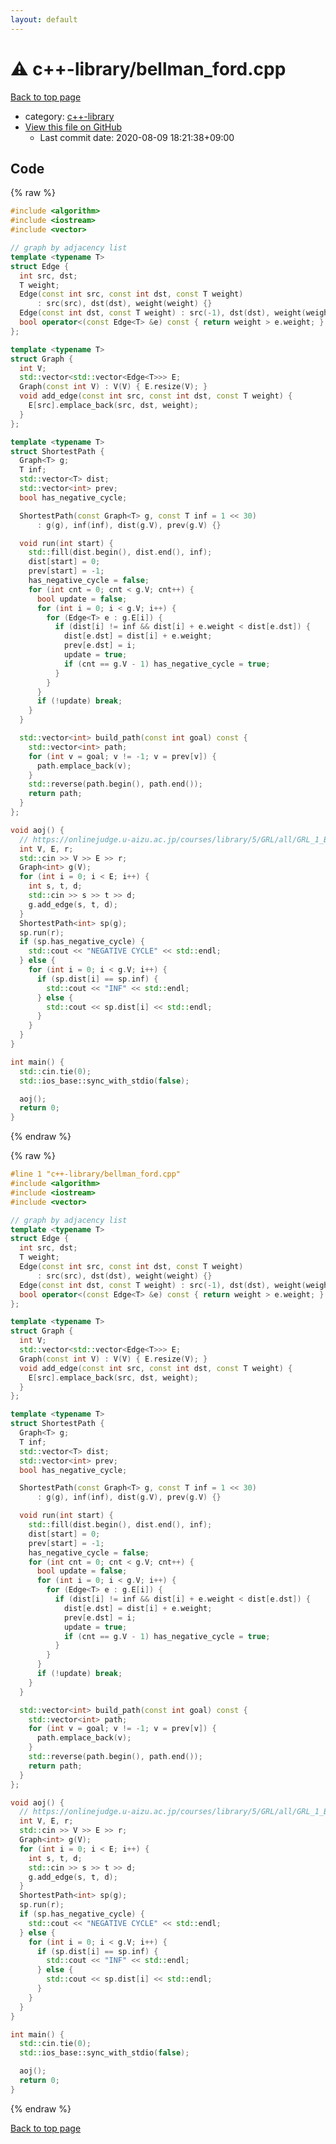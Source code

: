 ```yaml
---
layout: default
---
```


<!-- mathjax config similar to math.stackexchange -->
<script type="text/javascript" async
  src="https://cdnjs.cloudflare.com/ajax/libs/mathjax/2.7.5/MathJax.js?config=TeX-MML-AM_CHTML">
</script>
<script type="text/x-mathjax-config">
  MathJax.Hub.Config({
    TeX: { equationNumbers: { autoNumber: "AMS" }},
    tex2jax: {
      inlineMath: [ ['$','$'] ],
      processEscapes: true
    },
    "HTML-CSS": { matchFontHeight: false },
    displayAlign: "left",
    displayIndent: "2em"
  });
</script>

<script type="text/javascript" src="https://cdnjs.cloudflare.com/ajax/libs/jquery/3.4.1/jquery.min.js"></script>
<script src="https://cdn.jsdelivr.net/npm/jquery-balloon-js@1.1.2/jquery.balloon.min.js" integrity="sha256-ZEYs9VrgAeNuPvs15E39OsyOJaIkXEEt10fzxJ20+2I=" crossorigin="anonymous"></script>
<script type="text/javascript" src="../../assets/js/copy-button.js"></script>
<link rel="stylesheet" href="../../assets/css/copy-button.css" />


# :warning: c++-library/bellman_ford.cpp

<a href="../../index.html">Back to top page</a>

* category: <a href="../../index.html#97d0d85922e0aae2441e69f2870930aa">c++-library</a>
* <a href="{{ site.github.repository_url }}/blob/master/c++-library/bellman_ford.cpp">View this file on GitHub</a>
    - Last commit date: 2020-08-09 18:21:38+09:00




## Code

<a id="unbundled"></a>
{% raw %}
```cpp
#include <algorithm>
#include <iostream>
#include <vector>

// graph by adjacency list
template <typename T>
struct Edge {
  int src, dst;
  T weight;
  Edge(const int src, const int dst, const T weight)
      : src(src), dst(dst), weight(weight) {}
  Edge(const int dst, const T weight) : src(-1), dst(dst), weight(weight) {}
  bool operator<(const Edge<T> &e) const { return weight > e.weight; }
};

template <typename T>
struct Graph {
  int V;
  std::vector<std::vector<Edge<T>>> E;
  Graph(const int V) : V(V) { E.resize(V); }
  void add_edge(const int src, const int dst, const T weight) {
    E[src].emplace_back(src, dst, weight);
  }
};

template <typename T>
struct ShortestPath {
  Graph<T> g;
  T inf;
  std::vector<T> dist;
  std::vector<int> prev;
  bool has_negative_cycle;

  ShortestPath(const Graph<T> g, const T inf = 1 << 30)
      : g(g), inf(inf), dist(g.V), prev(g.V) {}

  void run(int start) {
    std::fill(dist.begin(), dist.end(), inf);
    dist[start] = 0;
    prev[start] = -1;
    has_negative_cycle = false;
    for (int cnt = 0; cnt < g.V; cnt++) {
      bool update = false;
      for (int i = 0; i < g.V; i++) {
        for (Edge<T> e : g.E[i]) {
          if (dist[i] != inf && dist[i] + e.weight < dist[e.dst]) {
            dist[e.dst] = dist[i] + e.weight;
            prev[e.dst] = i;
            update = true;
            if (cnt == g.V - 1) has_negative_cycle = true;
          }
        }
      }
      if (!update) break;
    }
  }

  std::vector<int> build_path(const int goal) const {
    std::vector<int> path;
    for (int v = goal; v != -1; v = prev[v]) {
      path.emplace_back(v);
    }
    std::reverse(path.begin(), path.end());
    return path;
  }
};

void aoj() {
  // https://onlinejudge.u-aizu.ac.jp/courses/library/5/GRL/all/GRL_1_B
  int V, E, r;
  std::cin >> V >> E >> r;
  Graph<int> g(V);
  for (int i = 0; i < E; i++) {
    int s, t, d;
    std::cin >> s >> t >> d;
    g.add_edge(s, t, d);
  }
  ShortestPath<int> sp(g);
  sp.run(r);
  if (sp.has_negative_cycle) {
    std::cout << "NEGATIVE CYCLE" << std::endl;
  } else {
    for (int i = 0; i < g.V; i++) {
      if (sp.dist[i] == sp.inf) {
        std::cout << "INF" << std::endl;
      } else {
        std::cout << sp.dist[i] << std::endl;
      }
    }
  }
}

int main() {
  std::cin.tie(0);
  std::ios_base::sync_with_stdio(false);

  aoj();
  return 0;
}

```
{% endraw %}

<a id="bundled"></a>
{% raw %}
```cpp
#line 1 "c++-library/bellman_ford.cpp"
#include <algorithm>
#include <iostream>
#include <vector>

// graph by adjacency list
template <typename T>
struct Edge {
  int src, dst;
  T weight;
  Edge(const int src, const int dst, const T weight)
      : src(src), dst(dst), weight(weight) {}
  Edge(const int dst, const T weight) : src(-1), dst(dst), weight(weight) {}
  bool operator<(const Edge<T> &e) const { return weight > e.weight; }
};

template <typename T>
struct Graph {
  int V;
  std::vector<std::vector<Edge<T>>> E;
  Graph(const int V) : V(V) { E.resize(V); }
  void add_edge(const int src, const int dst, const T weight) {
    E[src].emplace_back(src, dst, weight);
  }
};

template <typename T>
struct ShortestPath {
  Graph<T> g;
  T inf;
  std::vector<T> dist;
  std::vector<int> prev;
  bool has_negative_cycle;

  ShortestPath(const Graph<T> g, const T inf = 1 << 30)
      : g(g), inf(inf), dist(g.V), prev(g.V) {}

  void run(int start) {
    std::fill(dist.begin(), dist.end(), inf);
    dist[start] = 0;
    prev[start] = -1;
    has_negative_cycle = false;
    for (int cnt = 0; cnt < g.V; cnt++) {
      bool update = false;
      for (int i = 0; i < g.V; i++) {
        for (Edge<T> e : g.E[i]) {
          if (dist[i] != inf && dist[i] + e.weight < dist[e.dst]) {
            dist[e.dst] = dist[i] + e.weight;
            prev[e.dst] = i;
            update = true;
            if (cnt == g.V - 1) has_negative_cycle = true;
          }
        }
      }
      if (!update) break;
    }
  }

  std::vector<int> build_path(const int goal) const {
    std::vector<int> path;
    for (int v = goal; v != -1; v = prev[v]) {
      path.emplace_back(v);
    }
    std::reverse(path.begin(), path.end());
    return path;
  }
};

void aoj() {
  // https://onlinejudge.u-aizu.ac.jp/courses/library/5/GRL/all/GRL_1_B
  int V, E, r;
  std::cin >> V >> E >> r;
  Graph<int> g(V);
  for (int i = 0; i < E; i++) {
    int s, t, d;
    std::cin >> s >> t >> d;
    g.add_edge(s, t, d);
  }
  ShortestPath<int> sp(g);
  sp.run(r);
  if (sp.has_negative_cycle) {
    std::cout << "NEGATIVE CYCLE" << std::endl;
  } else {
    for (int i = 0; i < g.V; i++) {
      if (sp.dist[i] == sp.inf) {
        std::cout << "INF" << std::endl;
      } else {
        std::cout << sp.dist[i] << std::endl;
      }
    }
  }
}

int main() {
  std::cin.tie(0);
  std::ios_base::sync_with_stdio(false);

  aoj();
  return 0;
}

```
{% endraw %}

<a href="../../index.html">Back to top page</a>

